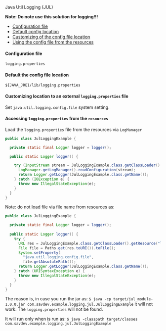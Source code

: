 Java Util Logging (JUL)

**Note: Do note use this solution for logging!!!**

- [Configuration file](#configuration-file)
- [Default config location](#default-the-config-file-location)
- [Customizing of the config file location](#customizing-location-to-an-external-loggingproperties-file)
- [Using the config file from the resources](#accessing-loggingproperties-from-the-resources)

#### Configuration file

`logging.properties`

#### Default the config file location

`${JAVA_JRE}/lib/logging.properties` 

#### Customizing location to an external `logging.properties` file

Set `java.util.logging.config.file` system setting.

#### Accessing `logging.properties` from the `resources`

Load the `logging.properties` file from the resources via `LogManager`
```java
public class JulLoggingExample {

  private static final Logger logger = logger();

  public static Logger logger() {

    try (InputStream stream = JulLoggingExample.class.getClassLoader().getResourceAsStream("logging.properties")) {
      LogManager.getLogManager().readConfiguration(stream);
      return Logger.getLogger(JulLoggingExample.class.getName());
    } catch (IOException e) {
      throw new IllegalStateException(e);
    }
  }
}
```

Note: do not load file via file name from resources as:
```java
public class JulLoggingExample {

  private static final Logger logger = logger();
  
  public static Logger logger() {
    try {
      URL res = JulLoggingExample.class.getClassLoader().getResource("logging.properties");
      File file = Paths.get(res.toURI()).toFile();
      System.setProperty(
        "java.util.logging.config.file",
        file.getAbsolutePath());
      return Logger.getLogger(JulLoggingExample.class.getName());
    } catch (URISyntaxException e) {
      throw new IllegalStateException(e);
    }
  }
}
```
The reason is, in case you run the jar as:
`$ java -cp target/jul_module-1.0.0.jar com.savdev.example.logging.jul.JulLoggingExample`
it will not work. The `logging.properties` will not be found. 

It will run only when is run as:
`$ java -classpath target/classes com.savdev.example.logging.jul.JulLoggingExample`